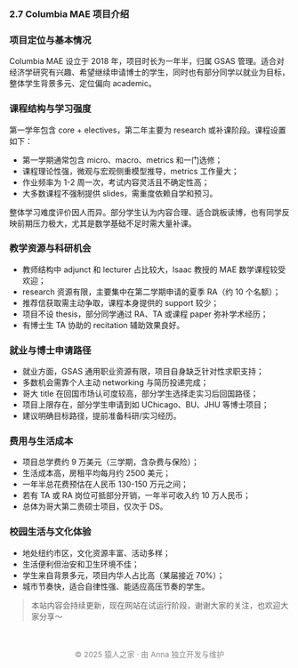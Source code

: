 ### 2.7 Columbia MAE 项目介绍

### 项目定位与基本情况

Columbia MAE 设立于 2018 年，项目时长为一年半，归属 GSAS 管理。适合对经济学研究有兴趣、希望继续申请博士的学生，同时也有部分同学以就业为目标，整体学生背景多元、定位偏向 academic。

### 课程结构与学习强度

第一学年包含 core + electives，第二年主要为 research 或补课阶段。课程设置如下：

- 第一学期通常包含 micro、macro、metrics 和一门选修；
- 课程理论性强，微观与宏观侧重模型推导，metrics 工作量大；
- 作业频率为 1-2 周一次，考试内容灵活且不确定性高；
- 大多数课程不强制提供 slides，需重度依赖自学和预习。

整体学习难度评价因人而异。部分学生认为内容合理、适合跳板读博，也有同学反映前期压力极大，尤其是数学基础不足时需大量补课。

### 教学资源与科研机会

- 教师结构中 adjunct 和 lecturer 占比较大，Isaac 教授的 MAE 数学课程较受欢迎；
- research 资源有限，主要集中在第二学期申请的夏季 RA（约 10 个名额）；
- 推荐信获取需主动争取，课程本身提供的 support 较少；
- 项目不设 thesis，部分同学通过 RA、TA 或课程 paper 弥补学术经历；
- 有博士生 TA 协助的 recitation 辅助效果良好。

### 就业与博士申请路径

- 就业方面，GSAS 通用职业资源有限，项目自身缺乏针对性求职支持；
- 多数机会需靠个人主动 networking 与简历投递完成；
- 哥大 title 在回国市场认可度较高，部分学生选择走实习后回国路径；
- 项目上限存在，部分学生申请到如 UChicago、BU、JHU 等博士项目；
- 建议明确目标路径，提前准备科研/实习经历。

### 费用与生活成本

- 项目总学费约 9 万美元（三学期，含杂费与保险）；
- 生活成本高，房租平均每月约 2500 美元；
- 一年半总花费预估在人民币 130-150 万元之间；
- 若有 TA 或 RA 岗位可抵部分开销，一年半可收入约 10 万人民币；
- 总体为哥大第二贵硕士项目，仅次于 DS。

### 校园生活与文化体验

- 地处纽约市区，文化资源丰富、活动多样；
- 生活便利但治安和卫生环境不佳；
- 学生来自背景多元，项目内华人占比高（某届接近 70%）；
- 城市节奏快，适合自律性强、能适应高压节奏的学生。


> 本站内容会持续更新，现在网站在试运行阶段，谢谢大家的关注，也欢迎大家分享～


<p style="font-size: 0.85rem; color: #888; text-align: center; margin-top: 3rem;">
© 2025 猿人之家 · 由 Anna 独立开发与维护 
</p>

